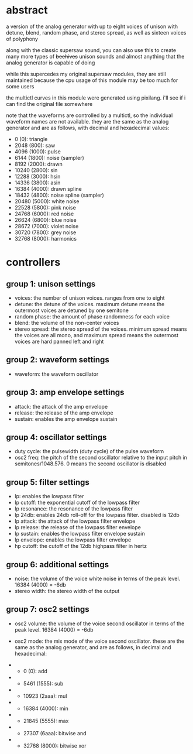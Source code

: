 # abstract

a version of the analog generator with up to eight voices of unison with detune, blend, random phase, and stereo spread, as well as sixteen voices of polyphony

along with the classic supersaw sound, you can also use this to create many more types of ~~beehives~~ unison sounds and almost anything that the analog generator is capable of doing

while this supercedes my original supersaw modules, they are still maintained because the cpu usage of this module may be too much for some users

the multictl curves in this module were generated using pixilang. i'll see if i can find the original file somewhere

note that the waveforms are controlled by a multictl, so the individual waveform names are not available. they are the same as the analog generator and are as follows, with decimal and hexadecimal values:

- 0 (0): triangle
- 2048 (800): saw
- 4096 (1000): pulse
- 6144 (1800): noise (sampler)
- 8192 (2000): drawn
- 10240 (2800): sin
- 12288 (3000): hsin
- 14336 (3800): asin
- 16384 (4000): drawn spline
- 18432 (4800): noise spline (sampler)
- 20480 (5000): white noise
- 22528 (5800): pink noise
- 24768 (6000): red noise
- 26624 (6800): blue noise
- 28672 (7000): violet noise
- 30720 (7800): grey noise
- 32768 (8000): harmonics

# controllers

## group 1: unison settings

- voices: the number of unison voices. ranges from one to eight
- detune: the detune of the voices. maximum detune means the outermost voices are detuned by one semitone
- random phase: the amount of phase randomness for each voice
- blend: the volume of the non-center voices
- stereo spread: the stereo spread of the voices. minimum spread means the voices are all mono, and maximum spread means the outermost voices are hard panned left and right

## group 2: waveform settings

- waveform: the waveform oscillator

## group 3: amp envelope settings

- attack: the attack of the amp envelope
- release: the release of the amp envelope
- sustain: enables the amp envelope sustain

## group 4: oscillator settings

- duty cycle: the pulsewidth (duty cycle) of the pulse waveform
- osc2 freq: the pitch of the second oscillator relative to the input pitch in semitones/1048.576. 0 means the second oscillator is disabled

## group 5: filter settings

- lp: enables the lowpass filter
- lp cutoff: the exponential cutoff of the lowpass filter
- lp resonance: the resonance of the lowpass filter
- lp 24db: enables 24db roll-off for the lowpass filter. disabled is 12db
- lp attack: the attack of the lowpass filter envelope
- lp release: the release of the lowpass filter envelope
- lp sustain: enables the lowpass filter envelope sustain
- lp envelope: enables the lowpass filter envelope
- hp cutoff: the cutoff of the 12db highpass filter in hertz

## group 6: additional settings

- noise: the volume of the voice white noise in terms of the peak level. 16384 (4000) = -6db
- stereo width: the stereo width of the output

## group 7: osc2 settings

- osc2 volume: the volume of the voice second oscillator in terms of the peak level. 16384 (4000) = -6db
- osc2 mode: the mix mode of the voice second oscillator. these are the same as the analog generator, and are as follows, in decimal and hexadecimal:

- - 0 (0): add
- - 5461 (1555): sub
- - 10923 (2aaa): mul
- - 16384 (4000): min
- - 21845 (5555): max
- - 27307 (6aaa): bitwise and
- - 32768 (8000): bitwise xor